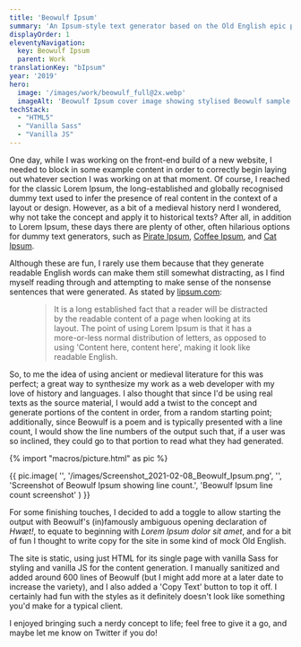 ```yaml
---
title: 'Beowulf Ipsum'
summary: 'An Ipsum-style text generator based on the Old English epic poem, Beowulf.'
displayOrder: 1
eleventyNavigation:
  key: Beowulf Ipsum
  parent: Work
translationKey: "bIpsum"
year: '2019'
hero:
  image: '/images/work/beowulf_full@2x.webp'
  imageAlt: 'Beowulf Ipsum cover image showing stylised Beowulf sample text.'
techStack:
  - "HTML5"
  - "Vanilla Sass"
  - "Vanilla JS"
---
```


One day, while I was working on the front-end build of a new website, I needed to block in some example content in order to correctly begin laying out whatever section I was working on at that moment. Of course, I reached for the classic Lorem Ipsum, the long-established and globally recognised dummy text used to infer the presence of real content in the context of a layout or design. However, as a bit of a medieval history nerd I wondered, why not take the concept and apply it to historical texts? After all, in addition to Lorem Ipsum, these days there are plenty of other, often hilarious options for dummy text generators, such as [Pirate Ipsum](https://pirateipsum.me/), [Coffee Ipsum](http://coffeeipsum.com/), and [Cat Ipsum](http://www.catipsum.com/).

Although these are fun, I rarely use them because that they generate readable English words can make them still somewhat distracting, as I find myself reading through and attempting to make sense of the nonsense sentences that were generated. As stated by [lipsum.com](https://lipsum.com/):

<figure class="blockquote">
    <blockquote>
        <p>
        It is a long established fact that a reader will be distracted by the readable content of a page when looking at its layout. The point of using Lorem Ipsum is that it has a more-or-less normal distribution of letters, as opposed to using 'Content here, content here', making it look like readable English.
        </p>
    </blockquote>
</figure>

So, to me the idea of using ancient or medieval literature for this was perfect; a great way to synthesize my work as a web developer with my love of history and languages. I also thought that since I'd be using real texts as the source material, I would add a twist to the concept and generate portions of the content in order, from a random starting point; additionally, since Beowulf is a poem and is typically presented with a line count, I would show the line numbers of the output such that, if a user was so inclined, they could go to that portion to read what they had generated.

{% import "macros/picture.html" as pic %}

{{ pic.image(
    '',
    '/images/Screenshot_2021-02-08_Beowulf_Ipsum.png',
    '',
    'Screenshot of Beowulf Ipsum showing line count.',
    'Beowulf Ipsum line count screenshot'
) }}

For some finishing touches, I decided to add a toggle to allow starting the output with Beowulf's (in)famously ambiguous opening declaration of <span lang="ang">_Hwæt!_</span>, to equate to beginning with <span lang="la">_Lorem Ipsum dolor sit amet_</span>, and for a bit of fun I thought to write copy for the site in some kind of mock Old English.

The site is static, using just HTML for its single page with vanilla Sass for styling and vanilla JS for the content generation. I manually sanitized and added around 600 lines of Beowulf (but I might add more at a later date to increase the variety), and I also added a 'Copy Text' button to top it off. I certainly had fun with the styles as it definitely doesn't look like something you'd make for a typical client.

I enjoyed bringing such a nerdy concept to life; feel free to give it a go, and maybe let me know on Twitter if you do!